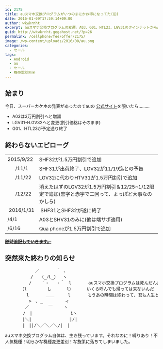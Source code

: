 ```yaml
---
id: 2175
title: auスマホ交換プログラムがいつのまにかお得になってた(旧)
date: 2016-01-09T17:59:14+09:00
author: wkwkrnht
excerpt: auスマホ交換プログラムの変遷。A03、G01、HTL23、LGV31のクインテットからA03、LGV32へのコンビへの変更から物語は始まる。
guid: http://wkwkrnht.gegahost.net/?p=26
permalink: /cellphone/fee/offer/2175/
image: /wp-content/uploads/2016/08/au.png
categories:
  - セール
tags:
  - Android
  - au
  - セール
  - 携帯電話料金
---
```

## 始まり

今日、スーパーカケホの発表があったのでauの [公式サイト](http://www.au.kddi.com/mobile/campaign/sp-change-pg/)を覗いたら………

  * A03は3万円割引へと増額
  * LGV31→LGV32へと変更(割引価格はそのまま)
  * G01、HTL23が予定通り終了

## 終わらないエピローグ

<table>
    <tbody>
        <tr>
            <td>
                2015/9/22
            </td>
            <td>
                SHF32が1.5万円割引で追加
            </td>
        </tr>
        <tr>
            <td>
                      /11/1
            </td>
            <td>
                SHF31が出荷終了、LGV32が11/19迄との予告
            </td>
        </tr>
        <tr>
            <td>
                      /11/22
            </td>
            <td>
                LGV32に代わりHTV31が1.5万円割引で追加
            </td>
        </tr>
        <tr>
            <td>
                      /12/22
            </td>
            <td>
                消えたはずのLGV32が1.5万円割引＆12/25~1/12限定で追加(黒字と赤字で二回って、よっぽど大事なのかしら)
            </td>
        </tr>
        <tr>
            <td>
                 2016/1/31
            </td>
            <td>
                 SHF31とSHF32が遂に終了
            </td>
        </tr>
        <tr>
            <td>
                /4/1
            </td>
            <td>
                A03とSHV31のみに(他は端サポ適用)
            </td>
        </tr>
        <tr>
            <td>
                /6/16
            </td>
            <td>
                Qua phoneが1.5万円割引で追加
            </td>
        </tr>
    </tbody>
</table>

<del datetime="2016-10-01T14:06:48+00:00"><span style="text-decoration: underline;"><strong>随時追記していきます。</strong></span></del>

## 突然来た終わりの知らせ

<pre>
　　　     　／ 　　　 ｀ ､
　　　　　　/　　(_ﾉL_）　 ヽ
　　　　　 /　　 ´・　 ・｀　l　　　　auスマホ交換プログラムは死んだんだ
　　　　（l 　 　　 し　　　 l）　　　 いくら呼んでも帰っては来ないんだ
　　　　　l　　　　＿＿　　  l　　　　もうあの時間は終わって、君も人生と向き合う時なんだ
　　　　　 >　､ _ 　　　　 ィ
　　　　 ／　 　　　￣　　 ヽ
　　 　 /　|　　　　　　　　　iヽ
　　　　|＼|　　　　　　　　　|/|
　　　　|　||/＼／＼／＼/|　|
</pre>

auスマホ交換プログラム自体は、生き残っています。それなのに！縛りあり！不人気機種！明らかな機種変更差別！な施策に落ちてしまいました。
